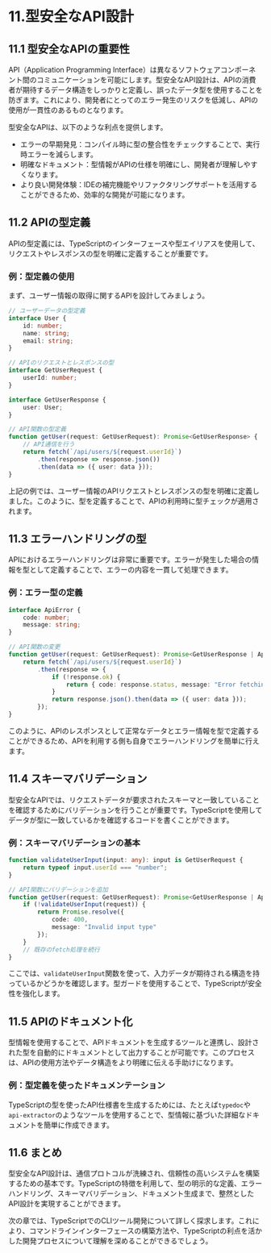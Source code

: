 # 11.型安全なAPI設計

## 11.1 型安全なAPIの重要性

API（Application Programming Interface）は異なるソフトウェアコンポーネント間のコミュニケーションを可能にします。型安全なAPI設計は、APIの消費者が期待するデータ構造をしっかりと定義し、誤ったデータ型を使用することを防ぎます。これにより、開発者にとってのエラー発生のリスクを低減し、APIの使用が一貫性のあるものとなります。

型安全なAPIは、以下のような利点を提供します。

- エラーの早期発見：コンパイル時に型の整合性をチェックすることで、実行時エラーを減らします。
- 明確なドキュメント：型情報がAPIの仕様を明確にし、開発者が理解しやすくなります。
- より良い開発体験：IDEの補完機能やリファクタリングサポートを活用することができるため、効率的な開発が可能になります。

## 11.2 APIの型定義

APIの型定義には、TypeScriptのインターフェースや型エイリアスを使用して、リクエストやレスポンスの型を明確に定義することが重要です。

### 例：型定義の使用

まず、ユーザー情報の取得に関するAPIを設計してみましょう。

```typescript
// ユーザーデータの型定義
interface User {
    id: number;
    name: string;
    email: string;
}

// APIのリクエストとレスポンスの型
interface GetUserRequest {
    userId: number;
}

interface GetUserResponse {
    user: User;
}

// API関数の型定義
function getUser(request: GetUserRequest): Promise<GetUserResponse> {
    // API通信を行う
    return fetch(`/api/users/${request.userId}`)
        .then(response => response.json())
        .then(data => ({ user: data }));
}
```

上記の例では、ユーザー情報のAPIリクエストとレスポンスの型を明確に定義しました。このように、型を定義することで、APIの利用時に型チェックが適用されます。

## 11.3 エラーハンドリングの型

APIにおけるエラーハンドリングは非常に重要です。エラーが発生した場合の情報を型として定義することで、エラーの内容を一貫して処理できます。

### 例：エラー型の定義

```typescript
interface ApiError {
    code: number;
    message: string;
}

// API関数の変更
function getUser(request: GetUserRequest): Promise<GetUserResponse | ApiError> {
    return fetch(`/api/users/${request.userId}`)
        .then(response => {
            if (!response.ok) {
                return { code: response.status, message: "Error fetching user" };
            }
            return response.json().then(data => ({ user: data }));
        });
}
```

このように、APIのレスポンスとして正常なデータとエラー情報を型で定義することができるため、APIを利用する側も自身でエラーハンドリングを簡単に行えます。

## 11.4 スキーマバリデーション

型安全なAPIでは、リクエストデータが要求されたスキーマと一致していることを確認するためにバリデーションを行うことが重要です。TypeScriptを使用してデータが型に一致しているかを確認するコードを書くことができます。

### 例：スキーマバリデーションの基本

```typescript
function validateUserInput(input: any): input is GetUserRequest {
    return typeof input.userId === "number";
}

// API関数にバリデーションを追加
function getUser(request: GetUserRequest): Promise<GetUserResponse | ApiError> {
    if (!validateUserInput(request)) {
        return Promise.resolve({
            code: 400,
            message: "Invalid input type"
        });
    }
    // 既存のfetch処理を続行
}
```

ここでは、`validateUserInput`関数を使って、入力データが期待される構造を持っているかどうかを確認します。型ガードを使用することで、TypeScriptが安全性を強化します。

## 11.5 APIのドキュメント化

型情報を使用することで、APIドキュメントを生成するツールと連携し、設計された型を自動的にドキュメントとして出力することが可能です。このプロセスは、APIの使用方法やデータ構造をより明確に伝える手助けになります。

### 例：型定義を使ったドキュメンテーション

TypeScriptの型を使ったAPI仕様書を生成するためには、たとえば`typedoc`や`api-extractor`のようなツールを使用することで、型情報に基づいた詳細なドキュメントを簡単に作成できます。

## 11.6 まとめ

型安全なAPI設計は、通信プロトコルが洗練され、信頼性の高いシステムを構築するための基本です。TypeScriptの特徴を利用して、型の明示的な定義、エラーハンドリング、スキーマバリデーション、ドキュメント生成まで、整然としたAPI設計を実現することができます。

次の章では、TypeScriptでのCLIツール開発について詳しく探求します。これにより、コマンドラインインターフェースの構築方法や、TypeScriptの利点を活かした開発プロセスについて理解を深めることができるでしょう。

